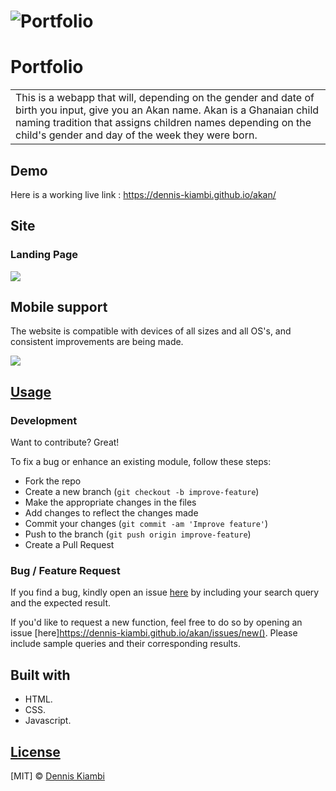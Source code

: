 # ![Portfolio](https://https://dennis-kiambi.github.io/portfolio/)
# Portfolio
<table>
<tr>
<td>
  This is a webapp that will, depending on the gender and date of birth you input, give you an Akan name.
  Akan is a Ghanaian child naming tradition that assigns children names depending on the child's gender and day of the week they were born.
</td>
</tr>
</table>


## Demo
Here is a working live link :  https://dennis-kiambi.github.io/akan/


## Site

### Landing Page

![](https://dennis-kiambi.github.io/akan/)

## Mobile support
The website is compatible with devices of all sizes and all OS's, and consistent improvements are being made.

![](https://dennis-kiambi.github.io/akan/)




## [Usage](https://dennis-kiambi.github.io/akan/) 

### Development
Want to contribute? Great!

To fix a bug or enhance an existing module, follow these steps:

- Fork the repo
- Create a new branch (`git checkout -b improve-feature`)
- Make the appropriate changes in the files
- Add changes to reflect the changes made
- Commit your changes (`git commit -am 'Improve feature'`)
- Push to the branch (`git push origin improve-feature`)
- Create a Pull Request 

### Bug / Feature Request

If you find a bug, kindly open an issue [here](https://dennis-kiambi.github.io/akan/) by including your search query and the expected result.

If you'd like to request a new function, feel free to do so by opening an issue [here]https://dennis-kiambi.github.io/akan/issues/new(). Please include sample queries and their corresponding results.


## Built with 

- HTML.
- CSS.
- Javascript.



## [License](https://dennis-kiambi.github.io/akan/LICENSE.md)

[MIT] © [Dennis Kiambi ](https://dennis-kiambi.github.io/akan/LICENSE.md)

